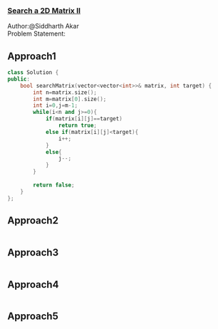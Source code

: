 

### [Search a 2D Matrix II](https://leetcode.com/problems/search-a-2d-matrix-ii/)
Author:@Siddharth Akar<br>
Problem Statement:

## Approach1

``` cpp
class Solution {
public:
    bool searchMatrix(vector<vector<int>>& matrix, int target) {
        int n=matrix.size();
        int m=matrix[0].size();
        int i=0,j=m-1;
        while(i<n and j>=0){
            if(matrix[i][j]==target)
                return true;
            else if(matrix[i][j]<target){
                i++;
            }
            else{
                j--;
            }
        }
        
        return false;
    }
};

```

## Approach2

``` cpp

```
## Approach3

``` cpp

```
## Approach4

``` cpp

```
## Approach5

``` cpp

```
